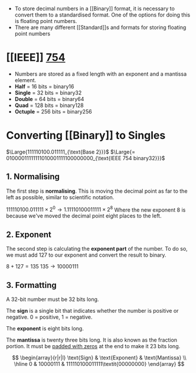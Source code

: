 - To store decimal numbers in a [[Binary]] format, it is necessary to convert them to a standardised format. One of the options for doing this is floating point numbers.
- There are many different [[Standard]]s and formats for storing floating point numbers

# [[IEEE]] [754](https://ieeexplore.ieee.org/search/searchresult.jsp?queryText=754%20Standard%20for%20Floating-Point%20Arithmetic&highlight=true&returnType=SEARCH&matchPubs=true&refinements=ContentType:Standards&returnFacets=ALL&sortType=newest)
- Numbers are stored as a fixed length with an exponent and a mantissa element.  
- **Half** = 16 bits = binary16
- **Single** = 32 bits = binary32
- **Double** = 64 bits = binary64
- **Quad** = 128 bits = binary128
- **Octuple** = 256 bits = binary256

# Converting [[Binary]] to Singles
$\Large{111110100.011111_{\text{Base 2}}}$
$\Large{= 01000011111111010001111100000000_{\text{IEEE 754 binary32}}}$

## 1. Normalising
The first step is **normalising**.
This is moving the decimal point as far to the left as possible, similar to scientific notation.

$111110100.011111 \times 2^0 \to 1.11110100011111 \times 2^8$
Where the new exponent $8$ is because we've moved the decimal point eight places to the left.

## 2. Exponent
The second step is calculating the **exponent part** of the number.
To do so, we must add 127 to our exponent and convert the result to binary.

$8 + 127 = 135$
$135 \to 10000111$

## 3. Formatting
A 32-bit number must be 32 bits long.

The **sign** is a single bit that indicates whether the number is positive or negative.
0 = positive, 1 = negative.

The **exponent** is eight bits long.

The **mantissa** is twenty three bits long. It is also known as the fraction portion.
It must be [padded with zeros](https://github.com/tomatsolihull/scripts-etc/blob/master/mantissa23padding.js) at the end to make it 23 bits long.

$$
\begin{array}{r|r|l}
\text{Sign} & \text{Exponent} & \text{Mantissa} \\
\hline
0 & 10000111 & 111110100011111\textit{00000000}
\end{array}
$$